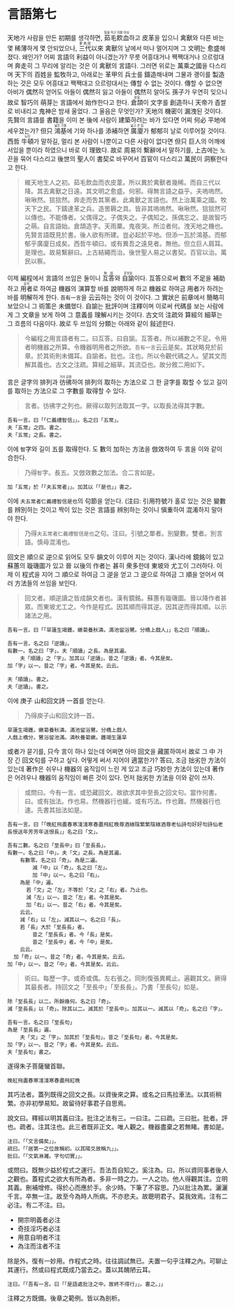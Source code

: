 # 言語第七

天地가 사람을 만든 初期를 생각하면, <ruby>茹毛飮血<rt>털을 먹고 피를 마심</rt></ruby>하고 皮革을 입으니 禽獸와 다른 바는 몇 稀薄하게 몇 안되었으나, <ruby>三代<rt>夏商周</rt></ruby>以來 禽獸의 날에서 떠나 멀어지며 그 文明는 愈盛해졌다. 왜인가? 어찌 言語의 利益이 아니겠는가? 무릇 어흥대거나 짹짹대거나 으르렁대며 奔走히 그 무리에 알리는 것은 이 禽獸의 言語다. 그러면 위로는 萬乘之國을 다스리며 天下의 百姓을 監牧하고, 아래로는 革甲의 兵士를 鑄造해내며 그물과 괭이를 製造하는 것은 모두 어흥대고 짹짹대고 으르렁대서는 傳할 수 없는 것이다. 傳할 수 없으면 아비가 偶然히 얻어도 아들이 偶然히 잃고 아들이 偶然히 알아도 孫子가 우연히 잊으니 故로 智巧의 萌芽는 言語에서 始作한다고 한다. <ruby>倉頡<rt>창힐</rt></ruby>이 文字를 創造하니 天帝가 좁쌀로 비내리고 鬼神은 밤새 울었다. 그 울음은 무엇인가? 天地의 機密이 漏洩된 것이다. 先賢의 言語를 書籍을 이미 본 後에 사람이 建築하려는 바가 있다면 어찌 何必 平地에 세우겠는가? 但只 <ruby>鴻基<rt>넓은 기틀</rt></ruby>에 기와 하나를 添補하면 <ruby>廣廈<rt>넓고 큰 집</rt></ruby>가 郁郁히 날로 이루어질 것이다. 西哲 <ruby>牛頓<rt>뉴턴</rt></ruby>가 말하길, 멀리 본 사람이 나뿐이고 다른 사람이 없다면 但只 巨人의 어깨에 서있을 뿐이라 하였으니 바로 이 理致다. 故로 周易의 繫辭에서 말하기를, 上古에는 노끈을 묶어 다스리고 後世의 聖人이 書契로 바꾸어서 百官이 다스리고 萬民이 洞察한다고 한다. 

> 維天地生人之初。茹毛飲血而衣皮葦。所以異於禽獸者幾稀。而自三代以降。其去禽獸之日遠。其文明之愈盛。何邪。得無言語之益乎。夫嗚嗚然。啾啾然。狺狺然。奔走而吿其黨者。此禽獸之言語也。然上治萬乘之國。牧天下之民。下鑄達革之兵。造罟耨之具。皆非其嗚嗚然。啾啾然。狺狺然可以傳也。不能傳者。父偶得之。子偶失之。子偶知之。孫偶忘之。是故智巧之萌。自言語始。倉頡造字。天雨粟。鬼夜哭。所泣者何。洩天地之機也。先賢言語既見於書。後人欲有所建。豈必起於平地。但添一瓦於鴻基。而郁郁乎廣廈日成矣。西哲牛頓曰。或有異吾之遠見者。無他。但立巨人肩耳。是理也。故易繫辭曰。上古結繩而治。後世聖人易之以書契。百官以治。萬民以察。

이제 編程에서 言語의 쓰임은 둘이니 <ruby>互答<rt>對話</rt></ruby>와 <ruby>自諭<rt>혼잣말</rt></ruby>이다. 互答으로써 數의 不足을 補助하고 <ruby>用者<rt>유저</rt></ruby>로 하여금 機器의 演算할 바를 說明하게 하고 機器로 하여금 用者가 하려는 바를 明解하게 한다. `吾有一言`을 云云하는 것이 이 것이다. 그 實狀은 前章에서 簡略히 보았으니 그 術策은 未備했다. 自諭는 批評이며 注釋이며 이로써 代碼를 보는 사람에게 그 文章을 보게 하여 그 意義를 理解시키는 것이다. 古文의 注疏와 算經의 細草는 그 흐름의 다음이다. 故로 두 쓰임의 分類는 아래와 같이 敍述한다.

> 今編程之用言語者有二。曰互答。曰自諭。互答者。所以補數之不足。令用者明機器之所算。令機器明用者之所欲。`吾有一言`云云是矣。其狀略見於前章。於其術則未備耳。自諭者。批也。注也。所以令觀代碼之人。望其文而解其義也。古文之注疏。算經之細草。其流亞也。故分敘二用如下。

言은 글字의 排列과 <ruby>彷彿<rt>거의 같음</rt></ruby>하여 排列의 取하는 方法으로 그 한 글字를 取할 수 있고 길이를 取하는 方法으로 그 字數를 取得할 수 있다.
> 言者。彷彿字之列也。厥得以取列法取其一字。以取長法得其字數。

```
吾有一言。曰「「仁義禮智信」」。名之曰「五常」。
夫「五常」之四。書之。
夫「五常」之長。書之。
```

이에 `智`字와 길이 五를 取得한다. 도 數의 加하는 方法을 倣效하여 두 言을 이와 같이 合한다.
> 乃得`智`字。長五。又倣效數之加法。合二言如是。

```
加「五常」於「「夫五常者」」。加其以「「是也」」書之。
```

이에 `夫五常者仁義禮智信是也`의 句節을 얻는다. (注曰: 引用符號가 홀로 있는 것은 變數를 辨別하는 것이고 짝이 있는 것은 言語를 辨別하는 것이니 愼重하여 混淆하지 말아야 한다.
> 乃得`夫五常者仁義禮智信是也`之句。注曰。引號之單者。別變數。雙者。別言語。慎毋混淆也。

回文은 順으로 逆으로 읽어도 모두 韻文이 이루어 지는 것이다. 漢나라에 鏡銘이 있고 蘇蕙의 璇璣圖가 있고 晉 以後의 作者는 甚히 衆多한데 東坡와 尤工이 그러하다. 이제 이 程式을 지어 그 順으로 하여금 그 逆을 얻고 그 逆으로 하여금 그 順을 얻어서 여러 方法들의 쓰임을 보인다. 

> 回文者。順逆讀之皆成韻文者也。漢有鏡銘。蘇蕙有璇璣圖。晉以降作者甚眾。而東坡尤工之。今作是程式。因其順而得其逆。因其逆而得其順。以示諸法之用。

```
吾有一言。曰「「旱蓮生竭鑊。嫩菊養秋潾。滿池留浴鷺。分橋上戲人」」名之曰「順讀」。

吾有一言。名之曰「逆讀」。
有數一。名之曰「字」。夫「順讀」之長。為是其遍。
	夫「順讀」之「字」。加其以「逆讀」。昔之「逆讀」者。今其是矣。
加「字」以一。昔之「字」者。今其是矣。云云。

夫「順讀」。書之。
夫「逆讀」。書之。
```

이에 庚子 山和回文詩 一首를 얻는다.
> 乃得庾子山和回文詩一首。

```
旱蓮生竭鑊。嫩菊養秋潾。滿池留浴鷺。分橋上戲人
人戲上橋分。鷺浴留池滿。潾秋養菊嫩。鑊竭生蓮旱
```

或者가 묻기를, 只今 言이 하나 있는데 어쩌면 아마 回文을 藏匿하여서 故로 그 中 가장 긴 回文句를 구하고 싶다. 어떻게 써서 지어야 適當한가? 答曰, 조금 拙劣한 方法이 있는데 著作은 쉬우나 機器의 움직임이 느린 게 있고 조금 巧妙한 方法이 있는데 著作은 어려우나 機器의 움직임이 빠른 것이 있다. 먼저 拙劣한 方法을 이와 같이 쓰자.

> 或問曰。今有一言。或恐藏回文。故欲求其中至長之回文句。當作何書。曰。或有拙法。作也易。然機器行也緩。或有巧法。作也難。然機器行也速。先書其拙法如是。

```
吾有一言。曰「「晚紅飛盡春寒淺淺寒春盡飛紅晚尊酒綠陰繁繁陰綠酒尊老仙詩句好好句詩仙老長恨送年芳芳年送恨長」」名之曰「文」。

吾有二數。名之曰「至長中」曰「至長長」。
有數一。名之曰「中」。夫「文」之長。為是其遍。
	有數零。名之曰「奇」。為是二遍。
		減「中」以「奇」。名之曰「左」。
		加「中」以一。名之曰「右」。
    為是「中」遍。
      若「文」之「左」不等於「文」之「右」者。乃止也。
      減「左」以一。昔之「左」者。今其是矣。
      加「右」以一。昔之「右」者。今其是矣。
    云云。
    減「右」以「左」。減其以一。名之曰「長」。
    若「長」大於「至長長」者。
    	昔之「至長長」者。今「長」是矣。
    	昔之「至長中」者。今「中」是矣。
    云云。
  加「奇」以一。昔之「奇」者。今其是矣。云云。
加「中」以一。昔之「中」者。今其是矣。云云。
```


> 術曰。每歷一字。或奇或偶。左右張之。同則復張異輒止。遍觀其文。厥得其最長者。持回文之「至長中」「至長長」。乃書「至長句」如是。

```
除「至長長」以二。所餘幾何。名之曰「奇」。
減「至長長」以「奇」。除其以二。減其於「至長中」。加其以一。減其以「奇」。名之曰「字」。

吾有一言。名之曰「至長句」
為是「至長長」遍。
	夫「文」之「字」。加其於「至長句」。昔之「至長句」者。今其是矣。
加「字」以一。昔之「字」者。今其是矣。云云。
夫「至長句」書之。
```

遂得朱子菩薩蠻首聯。

```
晚紅飛盡春寒淺淺寒春盡飛紅晚
```

其巧法者。蓋列既得之回文之長。以資後來之算。或名之曰馬拉車法。以其術稍繁。亦非初學易知。故留待好事君子自思焉。

說文曰。釋經以明其義曰注。批注之法有三。一曰注。二曰疏。三曰批。批者。評也。疏者。注其注也。此三者既非正文。唯人觀之。機器盡棄之若無睹。書如是。

```
注曰。「「文言備矣」」。
疏曰。「「居第一之位故稱初。以其陽爻故稱九」」。
批曰。「「文氣淋灕。字句切實」」。
```

或問曰。既無少益於程式之運行。吾法吾自知之。奚注為。曰。所以資同事者後人之觀也。蓋程式之欲大有所為者。多非一時之力。一人之功。他人得觀其注。立明其義。刪補增修。得於心而應於手。余少時。下筆了不容思。乃以批注為累。灑灑千言。卒無一注。故至今為時人所病。不亦悲夫。故聰明君子。莫我效焉。注有二必注。有二不注。曰。

- 開宗明義者必注
- 奇技淫巧者必注
- 用意自明者不注
- 為注而注者不注

除是外。復有一妙用。作程式之時。往往調試無已。夫置一句乎注釋之內。可聊止其運行。然或曰程式既成乃當去之。蓋以其醜陋云耳。

```
注曰。「「吾有一言。曰「「是語處批注之中。故終不得行」」。書之。」」
```

注釋之方既備。後章之範例。皆以為剖析。

